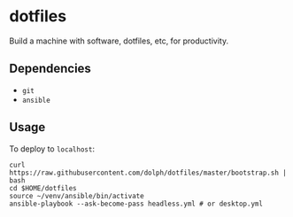 # dotfiles

Build a machine with software, dotfiles, etc, for productivity.

## Dependencies

* `git`
* `ansible`

## Usage

To deploy to `localhost`:

    curl https://raw.githubusercontent.com/dolph/dotfiles/master/bootstrap.sh | bash
    cd $HOME/dotfiles
    source ~/venv/ansible/bin/activate
    ansible-playbook --ask-become-pass headless.yml # or desktop.yml
